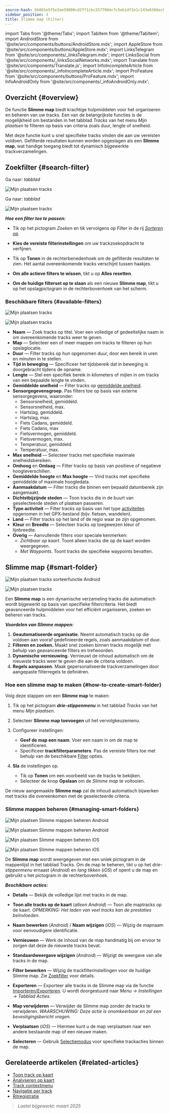 ```yaml
---
source-hash: bb881e5f5e3ae59000cd2ff1cbc2577904cfc5eb14f2e1c143e6366ecb6952f1
sidebar_position: 3
title: Slimme map (Filter)
---
```

import Tabs from '@theme/Tabs';
import TabItem from '@theme/TabItem';
import AndroidStore from '@site/src/components/buttons/AndroidStore.mdx';
import AppleStore from '@site/src/components/buttons/AppleStore.mdx';
import LinksTelegram from '@site/src/components/_linksTelegram.mdx';
import LinksSocial from '@site/src/components/_linksSocialNetworks.mdx';
import Translate from '@site/src/components/Translate.js';
import InfoIncompleteArticle from '@site/src/components/_infoIncompleteArticle.mdx';
import ProFeature from '@site/src/components/buttons/ProFeature.mdx';
import InfoAndroidOnly from '@site/src/components/_infoAndroidOnly.mdx';



## Overzicht {#overview}

De functie **Slimme map** biedt krachtige hulpmiddelen voor het organiseren en beheren van uw tracks. Een van de belangrijkste functies is de mogelijkheid om bestanden in het tabblad *Tracks* van het menu *Mijn plaatsen* te filteren op basis van criteria zoals duur, lengte of snelheid.

Met deze functie kunt u snel specifieke tracks vinden die aan uw vereisten voldoen. Gefilterde resultaten kunnen worden opgeslagen als een **Slimme map**, wat handige toegang biedt tot dynamisch bijgewerkte trackverzamelingen.


## Zoekfilter {#search-filter}

<Tabs groupId="operating-systems" queryString="current-os">

<TabItem value="android" label="Android">

Ga naar: *<Translate android="true" ids="shared_string_menu,shared_string_my_places,shared_string_gpx_files"/> tabblad*

![Mijn plaatsen tracks](@site/static/img/personal/tracks/my_places_tracks_filter_2_andr.png)

</TabItem>

<TabItem value="ios" label="iOS">

Ga naar: *<Translate ios="true" ids="shared_string_menu,shared_string_my_places,shared_string_gpx_tracks"/> tabblad*

![Mijn plaatsen tracks](@site/static/img/personal/tracks/my_places_tracks_filter_ios.png)

</TabItem>

</Tabs>

***Hoe een filter toe te passen:***

- Tik op het pictogram *Zoeken* en tik vervolgens op *Filter* in de rij [*Sorteren op*](./manage-tracks.md#sort-by).

- **Kies de vereiste filterinstellingen** om uw trackzoekopdracht te verfijnen.

- Tik op **Tonen** in de rechterbenedenhoek om de gefilterde resultaten te zien. Het aantal overeenkomende tracks verschijnt tussen haakjes.

- **Om alle actieve filters te wissen**, tikt u op **Alles resetten**.

- **Om de huidige filterset op te slaan** als een nieuwe **Slimme map**, tikt u op het opslagpictogram in de rechterbovenhoek van het scherm.


### Beschikbare filters {#available-filters}

<Tabs groupId="operating-systems" queryString="current-os">

<TabItem value="android" label="Android">

![Mijn plaatsen tracks](@site/static/img/personal/tracks/my_places_tracks_filter_andr.png)

</TabItem>

<TabItem value="ios" label="iOS">

![Mijn plaatsen tracks](@site/static/img/personal/tracks/my_places_tracks_filter_2_ios.png)

</TabItem>

</Tabs>

- **Naam** — Zoek tracks op titel. Voer een volledige of gedeeltelijke naam in om overeenkomende tracks weer te geven.
- **Map** — Selecteer een of meer mappen om tracks te filteren op hun opslaglocatie.
- **Duur** — Filter tracks op hun opgenomen duur, door een bereik in uren en minuten in te stellen.
- **Tijd in beweging** — Specificeer het tijdsbereik dat in beweging is doorgebracht tijdens de opname.
- **Lengte** — Stel een specifiek bereik in kilometers of mijlen in om tracks van een bepaalde lengte te vinden.
- **Gemiddelde snelheid** — Filter tracks op [gemiddelde snelheid](../../widgets/info-widgets.md#average-speed).
- **Sensorgegevensgroep.**
    Pas filters toe op basis van externe sensorgegevens, waaronder:
    - Sensorsnelheid, gemiddeld.
    - Sensorsnelheid, max.
    - Hartslag, gemiddeld.
    - Hartslag, max.
    - Fiets Cadans, gemiddeld.
    - Fiets Cadans, max
    - Fietsvermogen, gemiddeld.
    - Fietsvermogen, max.
    - Temperatuur, gemiddeld.
    - Temperatuur, max.
- **Max snelheid** — Selecteer tracks met specifieke maximale snelheidsbereiken.
- **Omhoog** en **Omlaag** — Filter tracks op basis van positieve of negatieve hoogteverschillen.
- **Gemiddelde hoogte** en **Max hoogte** — Vind tracks met specifieke gemiddelde of maximale hoogtedata.
- **Aanmaakdatum** — Filter tracks die binnen een bepaald datumbereik zijn aangemaakt.
- **Dichtstbijzijnde steden** — Toon tracks die in de buurt van geselecteerde steden of plaatsen passeren.
- **Type activiteit** — Filter tracks op basis van het type [activiteiten](../../map/tracks/track-context-menu.md#track-information-activity) opgenomen in het GPX-bestand (bijv. fietsen, wandelen).
- **Land** — Filter tracks op het land of de regio waar ze zijn opgenomen.
- **Kleur** en **Breedte** — Selecteer tracks op toegewezen kleur of lijnbreedte.
- **Overig** — Aanvullende filters voor speciale kenmerken:
    - *Zichtbaar op kaart*. Toont alleen tracks die op de kaart worden weergegeven.
    - *Met Waypoints*. Toont tracks die specifieke waypoints bevatten.


## Slimme map {#smart-folder}

<Tabs groupId="operating-systems" queryString="current-os">

<TabItem value="android" label="Android">

![Mijn plaatsen tracks sorteerfunctie Android](@site/static/img/personal/tracks/my_places_smart_folder_andr.png)

</TabItem>

<TabItem value="ios" label="iOS">

![Mijn plaatsen tracks](@site/static/img/personal/tracks/my_places_smart_folder_ios.png)

</TabItem>

</Tabs>

Een **Slimme map** is een dynamische verzameling tracks die automatisch wordt bijgewerkt op basis van specifieke filtercriteria. Het biedt geavanceerde hulpmiddelen voor het efficiënt organiseren, zoeken en beheren van tracks.

***Voordelen van Slimme mappen:***

1. **Geautomatiseerde organisatie.**
    Neemt automatisch tracks op die voldoen aan vooraf gedefinieerde regels, zoals aanmaakdatum of duur.
2. **Filteren en zoeken.**
    Maakt snel zoeken binnen tracks mogelijk met behulp van geavanceerde filters en trefwoorden.
3. **Dynamische vernieuwing.**
    Vernieuwt de inhoud automatisch om de nieuwste tracks weer te geven die aan de criteria voldoen.
4. **Regels aanpassen.**
    Maak gepersonaliseerde trackverzamelingen door aangepaste filterregels te definiëren.


### Hoe een slimme map te maken {#how-to-create-smart-folder}

Volg deze stappen om een **Slimme map** te maken:

1. Tik op het pictogram ***drie-stippenmenu*** in het tabblad *Tracks* van het menu *Mijn plaatsen*.

2. Selecteer **Slimme map toevoegen** uit het vervolgkeuzemenu.

3. Configureer instellingen:
   - **Geef de map een naam**. Voer een naam in om de map te identificeren.
   - Specificeer **trackfilterparameters**. Pas de vereiste filters toe met behulp van de beschikbare [Filter](#available-filters) opties.

4. **Sla** de instellingen op.
    - Tik op **Tonen** om een voorbeeld van de tracks te bekijken.
    - Selecteer de knop **Opslaan** om de *Slimme map* te voltooien.

De nieuw aangemaakte **Slimme map** zal de inhoud automatisch bijwerken met tracks die overeenkomen met de geselecteerde criteria.


### Slimme mappen beheren {#managing-smart-folders}

<Tabs groupId="operating-systems" queryString="current-os">

<TabItem value="android" label="Android">

![Mijn plaatsen Slimme mappen beheren Android](@site/static/img/personal/tracks/my_places_smart_folder_2-1_andr.png)

![Mijn plaatsen Slimme mappen beheren Android](@site/static/img/personal/tracks/my_places_smart_folder_3_andr.png)

</TabItem>

<TabItem value="ios" label="iOS">

![Mijn plaatsen Slimme mappen beheren iOS](@site/static/img/personal/tracks/folder_menu_2_ios.png)

![Mijn plaatsen Slimme mappen beheren iOS](@site/static/img/personal/tracks/my_places_smart_folder_2_ios.png)

</TabItem>

</Tabs>

De **Slimme map** wordt weergegeven met een uniek pictogram in de mappenlijst in het tabblad Tracks. Om de map te beheren, tikt u op het *drie-stippenmenu* ernaast (*Android*) en *lang tikken* (*iOS*) of opent u de map en gebruikt u het pictogram in de rechterbovenhoek.

***Beschikbare acties:***

- **Details** — Bekijk de volledige lijst met tracks in de map.

- **Toon alle tracks op de kaart** (*alleen Android*) — Toon alle maptracks op de kaart.
    *OPMERKING: Het laden van veel tracks kan de prestaties beïnvloeden.*

- **Naam bewerken** (*Android*) / **Naam wijzigen** (*iOS*) — Wijzig de mapnaam voor eenvoudigere identificatie.

- **Vernieuwen** — Werk de inhoud van de map handmatig bij om ervoor te zorgen dat deze de nieuwste tracks bevat.

- **Standaardweergave wijzigen** (*Android*) — Wijzigt de weergave van alle tracks in de map.

- **Filter bewerken** — Wijzig de trackfilterinstellingen voor de huidige Slimme map. Zie [Zoekfilter](#search-filter) voor details.

- **Exporteren** — Exporteer alle tracks in de Slimme map via de functie [Importeren/Exporteren](../../personal/import-export.md). U wordt doorgestuurd naar *Menu → Instellingen → Tabblad Acties*.

- **Map verwijderen** — Verwijder de Slimme map zonder de tracks te verwijderen.
    *WAARSCHUWING: Deze actie is onomkeerbaar en zal een bevestigingsbericht vragen.*

- **Verplaatsen** (*iOS*) — Hiermee kunt u de map verplaatsen naar een andere bestaande map of een nieuwe maken.

- **Selecteren** — Gebruik [Selectiemodus](./manage-tracks.md#selection-mode) voor specifieke trackacties binnen de map.


## Gerelateerde artikelen {#related-articles}

- [Toon track op kaart](../../map/tracks/index.md)
- [Analyseren op kaart](../../map/tracks/index.md#analyze-track-on-map)
- [Track contextmenu](../../map/tracks/track-context-menu.md)
- [Navigatie per track](../../navigation/setup/gpx-navigation.md)
- [Ritregistratie](../../plugins/trip-recording.md)

> *Laatst bijgewerkt: maart 2025*